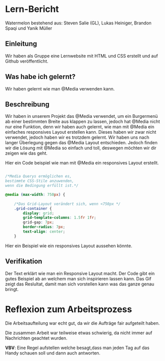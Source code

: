 # Lern-Bericht
Watermelon bestehend aus: Steven Salie (GL), Lukas Heiniger, Brandon Spaqi und Yanik Müller 
## Einleitung

Wir haben als Gruppe eine Lernwebsite mit HTML und CSS erstellt und auf Github veröffentlicht.
## Was habe ich gelernt?
Wir haben gelernt wie man @Media verwenden kann.
## Beschreibung
Wir haben in unserem Projekt das @Media verwendet, um ein Burgermenü ab einer bestimmten Breite aus klappen zu lassen, jedoch hat @Media nicht nur eine Funktion, denn wir haben auch gelernt, wie man mit @Media ein einfaches responsives Layout erstellen kann. Dieses haben wir zwar nicht verwendet, jedoch haben wir es trotzdem gelernt. Wir haben uns nach langer Überlegung gegen das @Media Layout entschieden. Jedoch finden wir die Lösung mit @Media so einfach und toll, deswegen möchten wir dir zeigen wie das geht.

Hier ein Code beispiel wie man mit @Media ein responsives Layout erstellt.
```css

/*Media Querys ermöglichen es, 
bestimmte CSS-Stile anzuwenden, 
wenn die Bedingung erfüllt ist.*/

@media (max-width: 750px) {
    
    /*Das Grid-Layout verändert sich, wenn <750px */
    .grid-container {
        display: grid;
        grid-template-columns: 1.5fr 1fr;
        grid-gap: 7px;
        border-radius: 7px;
        text-align: center;
    }
```
Hier ein Beispiel wie ein responsives Layout aussehen könnte.



## Verifikation

Der Text erklärt wie man ein Responsive Layout macht.
Der Code gibt ein gutes Beispiel ab an welchem man sich inspirieren lassen kann.
Das Gif zeigt das Reslultat, damit man sich vorstellen kann was das ganze genau bringt.

# Reflexion zum Arbeitsprozess

Die Arbeitsaufteilung war echt gut, da wir die Aufträge fair aufgeteilt haben.

Die zusammen Arbeit war teilweise etwas schwierig, da nicht immer auf Nachrichten geachtet wurden. 

**VBV**: Eine Regel aufstellen welche besagt,dass man jeden Tag auf das Handy schauen soll und dann auch antworten.

